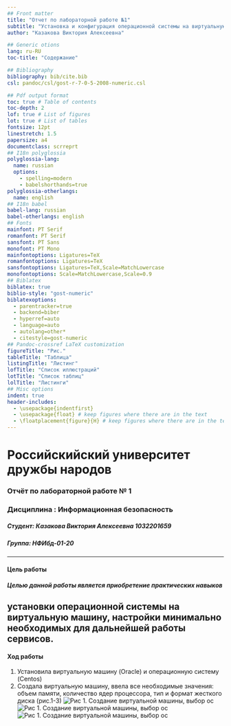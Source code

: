 ```yaml
---
## Front matter
title: "Отчет по лабораторной работе №1"
subtitle: "Установка и конфигурация операционной системы на виртуальную машину"
author: "Казакова Виктория Алексеевна"

## Generic otions
lang: ru-RU
toc-title: "Содержание"

## Bibliography
bibliography: bib/cite.bib
csl: pandoc/csl/gost-r-7-0-5-2008-numeric.csl

## Pdf output format
toc: true # Table of contents
toc-depth: 2
lof: true # List of figures
lot: true # List of tables
fontsize: 12pt
linestretch: 1.5
papersize: a4
documentclass: scrreprt
## I18n polyglossia
polyglossia-lang:
  name: russian
  options:
	- spelling=modern
	- babelshorthands=true
polyglossia-otherlangs:
  name: english
## I18n babel
babel-lang: russian
babel-otherlangs: english
## Fonts
mainfont: PT Serif
romanfont: PT Serif
sansfont: PT Sans
monofont: PT Mono
mainfontoptions: Ligatures=TeX
romanfontoptions: Ligatures=TeX
sansfontoptions: Ligatures=TeX,Scale=MatchLowercase
monofontoptions: Scale=MatchLowercase,Scale=0.9
## Biblatex
biblatex: true
biblio-style: "gost-numeric"
biblatexoptions:
  - parentracker=true
  - backend=biber
  - hyperref=auto
  - language=auto
  - autolang=other*
  - citestyle=gost-numeric
## Pandoc-crossref LaTeX customization
figureTitle: "Рис."
tableTitle: "Таблица"
listingTitle: "Листинг"
lofTitle: "Список иллюстраций"
lotTitle: "Список таблиц"
lolTitle: "Листинги"
## Misc options
indent: true
header-includes:
  - \usepackage{indentfirst}
  - \usepackage{float} # keep figures where there are in the text
  - \floatplacement{figure}{H} # keep figures where there are in the text
---
```


# Poccийскийский университет дружбы народов
### Отчёт по лабораторной работе № 1
### Дисциплина : Информационная безопасность
##### Студент: Казакова Виктория Алексеевна 1032201659
##### Группа: НФИбд-01-20
---
#### Цель работы

##### Целью данной работы является приобретение практических навыков
установки операционной системы на виртуальную машину, настройки минимально необходимых для дальнейшей работы сервисов.
---
#### Ход работы
1. Установила виртуальную машину (Oracle) и операционную систему (Centos)
2. Создала виртуальную машину, ввела все необходимые значения: объем памяти, количество ядер процессора, тип и формат жесткого диска (рис.1-3)
![Рис 1. Создание виртуальной машины, выбор ос](pictures/1.png)
![Рис 1. Создание виртуальной машины, выбор ос](pictures/2.png)
![Рис 1. Создание виртуальной машины, выбор ос](pictures/3.png)
 
